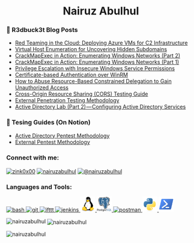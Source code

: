 <h1 align="center">Nairuz Abulhul</h1>

### 🔴 R3dbuck3t Blog Posts
<!-- BLOG-POST-LIST:START -->
- [Red Teaming in the Cloud: Deploying Azure VMs for C2 Infrastructure](https://medium.com/r3d-buck3t/red-teaming-in-the-cloud-deploying-azure-vms-for-c2-infrastructure-c4819d843b72?source=rss----25eaa8551178---4)
- [Virtual Host Enumeration for Uncovering Hidden Subdomains](https://medium.com/r3d-buck3t/virtual-host-enumeration-for-uncovering-hidden-subdomains-e800625c2b8f?source=rss----25eaa8551178---4)
- [CrackMapExec in Action: Enumerating Windows Networks &lpar;Part 2&rpar;](https://medium.com/r3d-buck3t/crackmapexec-in-action-enumerating-windows-networks-part-2-c61dfb7cd88e?source=rss----25eaa8551178---4)
- [CrackMapExec in Action: Enumerating Windows Networks &lpar;Part 1&rpar;](https://medium.com/r3d-buck3t/crackmapexec-in-action-enumerating-windows-networks-part-1-3a6a7e5644e9?source=rss----25eaa8551178---4)
- [Privilege Escalation with Insecure Windows Service Permissions](https://medium.com/r3d-buck3t/privilege-escalation-with-insecure-windows-service-permissions-5d97312db107?source=rss----25eaa8551178---4)
- [Certificate-based Authentication over WinRM](https://medium.com/r3d-buck3t/certificate-based-authentication-over-winrm-13197265c790?source=rss----25eaa8551178---4)
- [How to Abuse Resource-Based Constrained Delegation to Gain Unauthorized Access](https://medium.com/r3d-buck3t/how-to-abuse-resource-based-constrained-delegation-to-gain-unauthorized-access-36ac8337dd5a?source=rss----25eaa8551178---4)
- [Cross-Origin Resource Sharing &lpar;CORS&rpar; Testing Guide](https://medium.com/r3d-buck3t/cross-origin-resource-sharing-cors-testing-guide-29616c225a0a?source=rss----25eaa8551178---4)
- [External Penetration Testing Methodology](https://medium.com/r3d-buck3t/external-penetration-testing-methodology-8ea5a69a9e68?source=rss----25eaa8551178---4)
- [Active Directory Lab &lpar;Part 2&rpar; — Configuring Active Directory Services](https://medium.com/r3d-buck3t/active-directory-lab-part-2-configuring-active-directory-services-1a46817e123e?source=rss----25eaa8551178---4)
<!-- BLOG-POST-LIST:END -->

### 🔴 Tesing Guides (On Notion) 
- [Active Directory Pentest Methodology](https://r3dbuck3t.notion.site/Windows-Active-Directory-Pentest-Methodology-e8b133fb1342403aabde337b82f66fbd)
- [External Pentest Methodology](https://r3dbuck3t.notion.site/External-Pentest-Methodology-487ac123a3b04feb9573d6c7870b7b64)

<h3 align="left">Connect with me:</h3>
<p align="left">
<a href="https://twitter.com/zink0x00" target="blank"><img align="center" src="https://raw.githubusercontent.com/rahuldkjain/github-profile-readme-generator/master/src/images/icons/Social/twitter.svg" alt="zink0x00" height="30" width="40" /></a>
<a href="https://linkedin.com/in/nairuzabulhul" target="blank"><img align="center" src="https://raw.githubusercontent.com/rahuldkjain/github-profile-readme-generator/master/src/images/icons/Social/linked-in-alt.svg" alt="nairuzabulhul" height="30" width="40" /></a>
<a href="https://medium.com/r3d-buck3t" target="blank"><img align="center" src="https://raw.githubusercontent.com/rahuldkjain/github-profile-readme-generator/master/src/images/icons/Social/medium.svg" alt="@nairuzabulhul" height="30" width="40" /></a>
</p>

<h3 align="left">Languages and Tools:</h3>
<p align="left"> <a href="https://www.gnu.org/software/bash/" target="_blank" rel="noreferrer"> <img src="https://www.vectorlogo.zone/logos/gnu_bash/gnu_bash-icon.svg" alt="bash" width="40" height="40"/> </a> <a href="https://git-scm.com/" target="_blank" rel="noreferrer"> <img src="https://www.vectorlogo.zone/logos/git-scm/git-scm-icon.svg" alt="git" width="40" height="40"/> </a> <a href="https://ifttt.com/" target="_blank" rel="noreferrer"> <img src="https://www.vectorlogo.zone/logos/ifttt/ifttt-ar21.svg" alt="ifttt" width="40" height="40"/> </a> <a href="https://www.jenkins.io" target="_blank" rel="noreferrer"> <img src="https://www.vectorlogo.zone/logos/jenkins/jenkins-icon.svg" alt="jenkins" width="40" height="40"/> </a> <a href="https://www.linux.org/" target="_blank" rel="noreferrer"> <img src="https://raw.githubusercontent.com/devicons/devicon/master/icons/linux/linux-original.svg" alt="linux" width="40" height="40"/> </a> <a href="https://www.postgresql.org" target="_blank" rel="noreferrer"> <img src="https://raw.githubusercontent.com/devicons/devicon/master/icons/postgresql/postgresql-original-wordmark.svg" alt="postgresql" width="40" height="40"/> </a> <a href="https://postman.com" target="_blank" rel="noreferrer"> <img src="https://www.vectorlogo.zone/logos/getpostman/getpostman-icon.svg" alt="postman" width="40" height="40"/> </a> <a href="https://www.python.org" target="_blank" rel="noreferrer"> <img src="https://raw.githubusercontent.com/devicons/devicon/master/icons/python/python-original.svg" alt="python" width="40" height="40"/> <img src="https://raw.githubusercontent.com/nairuzabulhul/nairuzabulhul/main/imges/PowerShell_5.0_icon.png" alt="python" width="40" height="40"/></a> </p>

<p><img align="left" src="https://github-readme-stats.vercel.app/api/top-langs?username=nairuzabulhul&show_icons=true&locale=en&layout=compact" alt="nairuzabulhul" /></p>

<p>&nbsp;<img align="center" src="https://github-readme-stats.vercel.app/api?username=nairuzabulhul&show_icons=true&locale=en" alt="nairuzabulhul" /></p>

<p><img align="center" src="https://github-readme-streak-stats.herokuapp.com/?user=nairuzabulhul&" alt="nairuzabulhul" /></p>

